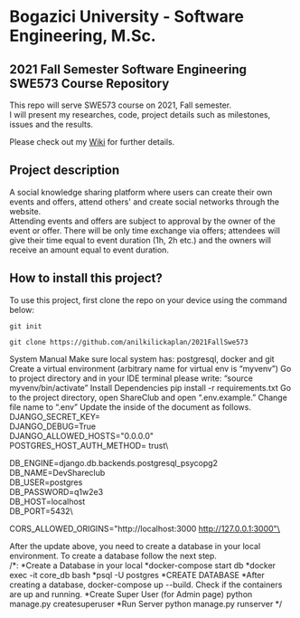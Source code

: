 # Bogazici University - Software Engineering, M.Sc. 
## 2021 Fall Semester Software Engineering SWE573 Course Repository

This repo will serve SWE573 course on 2021, Fall semester. \
I will present my researches, code,  project details such as milestones, issues and the results.

Please check out my [Wiki](https://github.com/anilkilickaplan/2021FallSwe573/wiki) for further details.

## Project description
A social knowledge sharing platform where users can create their own events and offers, attend others' and create social networks through the website. \
Attending events and offers are subject to approval by the owner of the event or offer. There will be only time exchange via offers; attendees will give their time equal to event duration (1h, 2h etc.) and the owners will receive an amount equal to event duration.
## How to install this project?


To use this project, first clone the repo on your device using the command below:

```git init```

```git clone https://github.com/anilkilickaplan/2021FallSwe573```

System Manual
Make sure local system has: postgresql, docker and git
Create a virtual environment (arbitrary name for virtual env is “myvenv”)
Go to project directory and in your IDE terminal please write: “source myvenv/bin/activate”
Install Dependencies pip install -r requirements.txt
Go to the project directory, open ShareClub and open “.env.example.”
Change file name to “.env”
Update the inside of the document as follows.
DJANGO_SECRET_KEY= <your django secret key>\
DJANGO_DEBUG=True\
DJANGO_ALLOWED_HOSTS="0.0.0.0"\
POSTGRES_HOST_AUTH_METHOD= trust\
 
DB_ENGINE=django.db.backends.postgresql_psycopg2\
DB_NAME=DevShareclub\
DB_USER=postgres\
DB_PASSWORD=q1w2e3\
DB_HOST=localhost\
DB_PORT=5432\
 
CORS_ALLOWED_ORIGINS="http://localhost:3000 http://127.0.0.1:3000"\
 
 
After the update above, you need to create a database in your local environment. To create a database follow the next step.\
/*:
*Create a Database in your local
*docker-compose start db 
*docker exec -it core_db bash
*psql -U postgres
*CREATE DATABASE 
*After creating a database, docker-compose up --build. Check if the containers are up and running.
*Create Super User (for Admin page) python manage.py createsuperuser
*Run Server python manage.py runserver
 */








